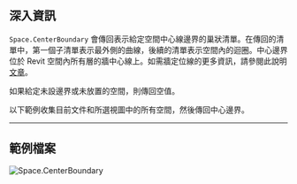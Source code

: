 ## 深入資訊
`Space.CenterBoundary` 會傳回表示給定空間中心線邊界的巢狀清單。在傳回的清單中，第一個子清單表示最外側的曲線，後續的清單表示空間內的迴圈。中心邊界位於 Revit 空間內所有層的牆中心線上。如需牆定位線的更多資訊，請參閱此說明 [文章](https://help.autodesk.com/view/RVT/2024/CHT/?guid=GUID-0BB62832-36DD-4E06-A9D4-EE98CE0FCF89)。

如果給定未設邊界或未放置的空間，則傳回空值。

以下範例收集目前文件和所選視圖中的所有空間，然後傳回中心邊界。
___
## 範例檔案

![Space.CenterBoundary](./Revit.Elements.Space.CenterBoundary_img.jpg)
